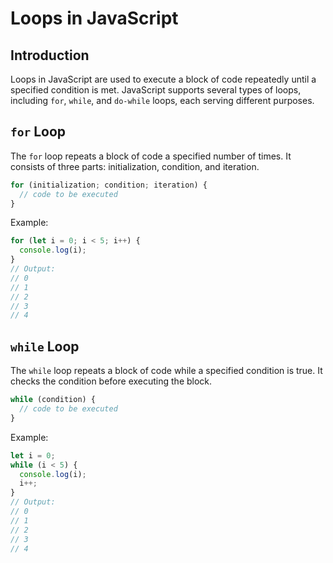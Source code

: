 # Loops in JavaScript

## Introduction
Loops in JavaScript are used to execute a block of code repeatedly until a specified condition is met. JavaScript supports several types of loops, including `for`, `while`, and `do-while` loops, each serving different purposes.

## `for` Loop

The `for` loop repeats a block of code a specified number of times. It consists of three parts: initialization, condition, and iteration.

```javascript
for (initialization; condition; iteration) {
  // code to be executed
}
```

Example:

```javascript
for (let i = 0; i < 5; i++) {
  console.log(i);
}
// Output:
// 0
// 1
// 2
// 3
// 4
```

## `while` Loop

The `while` loop repeats a block of code while a specified condition is true. It checks the condition before executing the block.

```javascript
while (condition) {
  // code to be executed
}
```

Example:

```javascript
let i = 0;
while (i < 5) {
  console.log(i);
  i++;
}
// Output:
// 0
// 1
// 2
// 3
// 4
```
